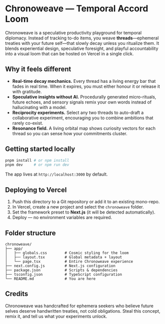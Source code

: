 # Chronoweave — Temporal Accord Loom

Chronoweave is a speculative productivity playground for temporal diplomacy. Instead of
tracking to-do items, you weave **threads**—ephemeral treaties with your future self—that
slowly decay unless you ritualize them. It blends experiential design, speculative
foresight, and playful accountability into a visual loom that can be hosted on Vercel in a
single click.

## Why it feels different
- **Real-time decay mechanics.** Every thread has a living energy bar that fades in real
time. When it expires, you must either honour it or release it with gratitude.
- **Speculative insights without AI.** Procedurally generated micro-rituals, future echoes,
and sensory signals remix your own words instead of hallucinating with a model.
- **Reciprocity experiments.** Select any two threads to auto-draft a collaborative
experiment, encouraging you to combine ambitions that rarely co-exist.
- **Resonance field.** A living orbital map shows curiosity vectors for each thread so you
can sense how your commitments cluster.

## Getting started locally

```bash
pnpm install # or npm install
pnpm dev     # or npm run dev
```

The app lives at `http://localhost:3000` by default.

## Deploying to Vercel

1. Push this directory to a Git repository or add it to an existing mono-repo.
2. In Vercel, create a new project and select the `chronoweave` folder.
3. Set the framework preset to **Next.js** (it will be detected automatically).
4. Deploy — no environment variables are required.

## Folder structure

```
chronoweave/
├── app/
│   ├── globals.css        # Cosmic styling for the loom
│   ├── layout.tsx         # Global metadata + layout
│   └── page.tsx           # Entire Chronoweave experience
├── next.config.js         # Next.js configuration
├── package.json           # Scripts & dependencies
├── tsconfig.json          # TypeScript configuration
└── README.md              # You are here
```

## Credits
Chronoweave was handcrafted for ephemera seekers who believe future selves deserve
handwritten treaties, not cold obligations. Steal this concept, remix it, and tell us what
your experiments unlock.
